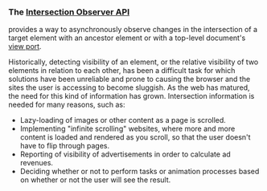 ### The [Intersection Observer API](https://developer.mozilla.org/en-US/docs/Web/API/Intersection_Observer_API)
provides a way to asynchronously observe changes in the intersection of a target element with an ancestor element or with a top-level document's [view port](https://developer.mozilla.org/en-US/docs/Glossary/Viewport).

Historically, detecting visibility of an element, or the relative visibility of two elements in relation to each other, has been a difficult task for which solutions have been unreliable and prone to causing the browser and the sites the user is accessing to become sluggish. As the web has matured, the need for this kind of information has grown. Intersection information is needed for many reasons, such as:

- Lazy-loading of images or other content as a page is scrolled.
- Implementing "infinite scrolling" websites, where more and more content is loaded and rendered as you scroll, so that the user doesn't have to flip through pages.
- Reporting of visibility of advertisements in order to calculate ad revenues.
- Deciding whether or not to perform tasks or animation processes based on whether or not the user will see the result.